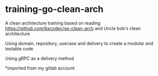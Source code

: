 # training-go-clean-arch

A clean architecture training based on reading https://github.com/bxcodec/go-clean-arch and Uncle bob's clean architecture

Using domain, repository, usecase and delivery to create a modular and testable code

Using gRPC as a delivery method

*imported from my gitlab account
